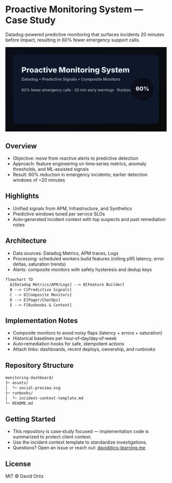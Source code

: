 # Proactive Monitoring System — Case Study

Datadog-powered predictive monitoring that surfaces incidents 20 minutes before impact, resulting in 60% fewer emergency support calls.

<picture>
  <source media="(prefers-color-scheme: dark)" srcset="assets/social-preview.svg">
  <img alt="Proactive Monitoring System case study" src="assets/social-preview.svg" width="800"/>
</picture>

## Overview
- Objective: move from reactive alerts to predictive detection
- Approach: feature engineering on time‑series metrics, anomaly thresholds, and ML‑assisted signals
- Result: 60% reduction in emergency incidents; earlier detection windows of ~20 minutes

## Highlights
- Unified signals from APM, Infrastructure, and Synthetics
- Predictive windows tuned per service SLOs
- Auto‑generated incident context with top suspects and past remediation notes

## Architecture
- Data sources: Datadog Metrics, APM traces, Logs
- Processing: scheduled workers build features (rolling p95 latency, error deltas, saturation trends)
- Alerts: composite monitors with safety hysteresis and dedup keys

```mermaid
flowchart TD
  A[Datadog Metrics/APM/Logs] --> B[Feature Builder]
  B --> C[Predictive Signals]
  C --> D[Composite Monitors]
  D --> E[Pager/ChatOps]
  E --> F[Runbooks & Context]
```

## Implementation Notes
- Composite monitors to avoid noisy flaps (latency + errors + saturation)
- Historical baselines per hour‑of‑day/day‑of‑week
- Auto‑remediation hooks for safe, idempotent actions
- Attach links: dashboards, recent deploys, ownership, and runbooks

## Repository Structure
```
monitoring-dashboard/
├─ assets/
│  └─ social-preview.svg
├─ runbooks/
│  └─ incident-context-template.md
└─ README.md
```

## Getting Started
- This repository is case‑study focused — implementation code is summarized to protect client context.
- Use the incident context template to standardize investigations.
- Questions? Open an issue or reach out: david@cs-learning.me

## License
MIT © David Ortiz
